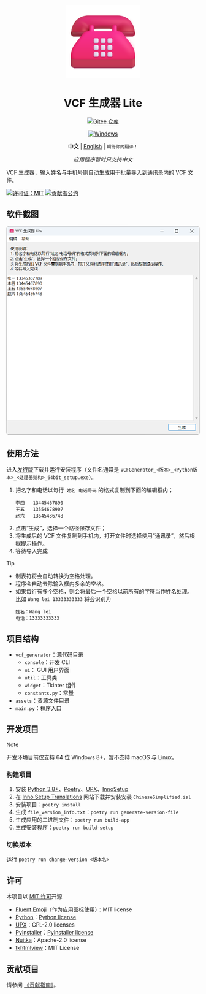 <div align="center">
<img src="./vcf_generator/assets/images/icon.png" width="192"/>

# VCF 生成器 Lite

[![Gitee 仓库](https://img.shields.io/badge/Gitee-仓库-C71D23?logo=gitee)](https://gitee.com/HelloTool/VCFGeneratorLiteForTkinter)

[![Windows](https://img.shields.io/badge/Windows-exe-%232863C5?logo=windows)][ReleaseInGitee]

**中文** |
[English](./README.md) |
<small>期待你的翻译！</small>

_应用程序暂时只支持中文_

</div>

VCF 生成器，输入姓名与手机号则自动生成用于批量导入到通讯录内的 VCF 文件。

[![许可证：MIT](https://img.shields.io/badge/许可证-MIT-green)](./LICENSE)
[![贡献者公约](https://img.shields.io/badge/贡献者公约-2.1-4baaaa.svg)](./CODE_OF_CONDUCT.zh.md)

## 软件截图

<img src="./screenshots/Snipaste_2024-06-17_04-06-51.png" width="600" alt="Snipaste_2024-06-17_04-06-51.png" />

## 使用方法

进入[发行版][ReleaseInGitee]下载并运行安装程序（文件名通常是 `VCFGenerator_<版本>_<Python版本>_<处理器架构>_64bit_setup.exe`）。

1. 把名字和电话以每行` 姓名 电话号码` 的格式复制到下面的编辑框内；
   ```text
   李四	13445467890
   王五	13554678907
   赵六	13645436748
   ```
2. 点击“生成”，选择一个路径保存文件；
3. 将生成后的 VCF 文件复制到手机内，打开文件时选择使用“通讯录”，然后根据提示操作。
4. 等待导入完成

> [!TIP]
>
> - 制表符将会自动转换为空格处理。
> - 程序会自动去除输入框内多余的空格。
> - 如果每行有多个空格，则会将最后一个空格以前所有的字符当作姓名处理。\
>   比如 `Wang lei 13333333333` 将会识别为
>   ```text
>   姓名：Wang lei
>   电话：13333333333
>   ```

## 项目结构

- `vcf_generator`：源代码目录
    - `console`：开发 CLI
    - `ui`： GUI 用户界面
    - `util`：工具类
    - `widget`：Tkinter 组件
    - `constants.py`：常量
- `assets`：资源文件目录
- `main.py`：程序入口

## 开发项目

> [!NOTE]
>
> 开发环境目前仅支持 64 位 Windows 8+，暂不支持 macOS 与 Linux。

### 构建项目

1. 安装 [Python 3.8+](https://www.python.org/)、[Poetry](https://python-poetry.org/)、[UPX](https://upx.github.io/)、[InnoSetup](https://jrsoftware.org/isinfo.php)
2. 在 [Inno Setup Translations](https://jrsoftware.org/files/istrans/) 网站下载并安装安装 `ChineseSimplified.isl`
3. 安装项目：`poetry install`
4. 生成 `file_version_info.txt`：`poetry run generate-version-file`
5. 生成应用的二进制文件：`poetry run build-app`
6. 生成安装程序：`poetry run build-setup`

### 切换版本

运行 `poetry run change-version <版本名>`

## 许可

本项目以 [MIT 许可](./LICENSE)开源

- [Fluent Emoji](https://github.com/microsoft/fluentui-emoji)（作为应用图标使用）：MIT license
- [Python](https://www.python.org/)：[Python license](https://docs.python.org/3/license.html)
- [UPX](https://upx.github.io/)：GPL-2.0 licenses
- [PyInstaller](https://pyinstaller.org/en/stable/)：[PyInstaller license](https://pyinstaller.org/en/stable/license.html)
- [Nuitka](https://nuitka.net/)：Apache-2.0 license
- [tkhtmlview](https://github.com/bauripalash/tkhtmlview)：MIT License

[ReleaseInGitee]: https://gitee.com/HelloTool/VCFGeneratorLiteForTkinter/releases/latest

## 贡献项目

请参阅 [《贡献指南》](./CONTRIBUTING.zh.md)。
